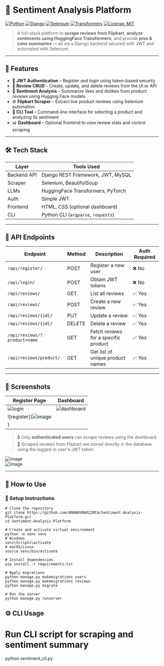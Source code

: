 # 🧠 Sentiment Analysis Platform

[![Python](https://img.shields.io/badge/Python-3.10+-blue.svg)](https://www.python.org/)
[![Django](https://img.shields.io/badge/Django-4.x-green.svg)](https://www.djangoproject.com/)
[![Selenium](https://img.shields.io/badge/Selenium-Automation-yellow.svg)](https://www.selenium.dev/)
[![Transformers](https://img.shields.io/badge/Transformers-HuggingFace-red.svg)](https://huggingface.co/)
[![License: MIT](https://img.shields.io/badge/License-MIT-purple.svg)](https://opensource.org/licenses/MIT)

> A full-stack platform to **scrape reviews from Flipkart**, **analyze sentiments using HuggingFace Transformers**, and provide **pros & cons summaries** — all via a Django backend secured with JWT and automated with Selenium.

---

## 🚀 Features

- 🔐 **JWT Authentication** – Register and login using token-based security
- 📝 **Review CRUD** – Create, update, and delete reviews from the UI or API
- 🤖 **Sentiment Analysis** – Summarize likes and dislikes from product reviews using Hugging Face models
- ⚙️ **Flipkart Scraper** – Extract live product reviews using Selenium automation
- 🧰 **CLI Tool** – Command-line interface for selecting a product and analyzing its sentiment
- 📊 **Dashboard** – Optional frontend to view review stats and control scraping

---

## 🛠️ Tech Stack

| Layer        | Tools Used                                  |
|--------------|----------------------------------------------|
| Backend API  | Django REST Framework, JWT, MySQL            |
| Scraper      | Selenium, BeautifulSoup                      |
| LLMs         | HuggingFace Transformers, PyTorch            |
| Auth         | Simple JWT                                   |
| Frontend     | HTML, CSS (optional dashboard)               |
| CLI          | Python CLI (`argparse`, `requests`)          |

---

## 🔗 API Endpoints

| Endpoint                        | Method | Description                                 | Auth Required |
|---------------------------------|--------|---------------------------------------------|---------------|
| `/api/register/`               | POST   | Register a new user                         | ❌ No         |
| `/api/login/`                  | POST   | Obtain JWT tokens                           | ❌ No         |
| `/api/reviews/`                | GET    | List all reviews                            | ✅ Yes        |
| `/api/reviews/`                | POST   | Create a new review                         | ✅ Yes        |
| `/api/reviews/{id}/`           | PUT    | Update a review                             | ✅ Yes        |
| `/api/reviews/{id}/`           | DELETE | Delete a review                             | ✅ Yes        |
| `/api/reviews/?product=name`   | GET    | Fetch reviews for a specific product        | ✅ Yes        |
| `/api/reviews/product/`        | GET    | Get list of unique product names            | ✅ Yes        |

---

## 📸 Screenshots

| Register Page | Dashboard |
|---------------|-----------|
| ![login](https://github.com/user-attachments/assets/026dffef-4422-4231-80c3-e1e277cb9c6a) | ![dashboard](https://github.com/user-attachments/assets/157c977c-1bcb-4dfe-8583-364713ebbad6) |
| ![register](![image](https://github.com/user-attachments/assets/3bc011f3-c460-4bce-8d13-c0abb2221af3)
) |
> 🔒 Only **authenticated users** can scrape reviews using the dashboard.  
> 🛒 Scraped reviews from Flipkart are stored directly in the database using the logged-in user's JWT token.

![image](https://github.com/user-attachments/assets/6391e21d-20c6-4da2-b0c5-f8a9f853407e) <br>
![image](https://github.com/user-attachments/assets/02c9cb8c-408e-41f8-aabd-2a42cb23cc57)


---

## 🧪 How to Use

### 🔧 Setup Instructions

```
# Clone the repository
git clone https://github.com/AMANKUMAR22MCA/Sentiment-Analysis-Platform.git
cd Sentiment-Analysis-Platform

# Create and activate virtual environment
python -m venv venv
# Windows
venv\Scripts\activate
# macOS/Linux
source venv/bin/activate

# Install dependencies
pip install -r requirements.txt

# Apply migrations
python manage.py makemigrations users
python manage.py makemigrations reviews
python manage.py migrate

# Run the server
python manage.py runserver

```


## ⚙️ CLI Usage 
# Run CLI script for scraping and sentiment summary
python sentiment_cli.py

